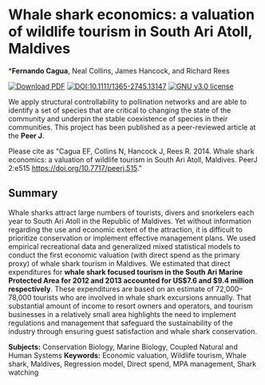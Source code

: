 # Whale shark economics: a valuation of wildlife tourism in South Ari Atoll, Maldives

*__Fernando Cagua__, Neal Collins, James Hancock, and Richard Rees

[![Download PDF](https://img.shields.io/badge/download-PDF-green.svg)](https://peerj.com/articles/515.pdf)
[![DOI:10.1111/1365-2745.13147](https://zenodo.org/badge/DOI/10.7717/peerj.515.svg)](https://doi.org/10.7717/peerj.515)
[![GNU v3.0 license](https://img.shields.io/badge/license-GNU%20v3.0-blue.svg)](https://github.com/efcaguab/whale-shark-economics/blob/a-better-workflow/LICENSE)

We apply structural controllability to pollination networks and are able to identify a set of species that are critical to changing the state of the community and underpin the stable coexistence of species in their communities. 
This project has been published as a peer-reviewed article at the **Peer J**. 

Please cite as "Cagua EF, Collins N, Hancock J, Rees R. 2014. Whale shark economics: a valuation of wildlife tourism in South Ari Atoll, Maldives. PeerJ 2:e515 https://doi.org/10.7717/peerj.515."

## Summary

Whale sharks attract large numbers of tourists, divers and snorkelers each year to South Ari Atoll in the Republic of Maldives. 
Yet without information regarding the use and economic extent of the attraction, it is difficult to prioritize conservation or implement effective management plans. 
We used empirical recreational data and generalized mixed statistical models to conduct the first economic valuation (with direct spend as the primary proxy) of whale shark tourism in Maldives. 
We estimated that direct expenditures for **whale shark focused tourism in the South Ari Marine Protected Area for 2012 and 2013 accounted for US$7.6 and $9.4 million respectively**.
These expenditures are based on an estimate of 72,000–78,000 tourists who are involved in whale shark excursions annually. 
That substantial amount of income to resort owners and operators, and tourism businesses in a relatively small area highlights the need to implement regulations and management that safeguard the sustainability of the industry through ensuring guest satisfaction and whale shark conservation.

**Subjects:** Conservation Biology, Marine Biology, Coupled Natural and Human Systems
**Keywords:** Economic valuation, Wildlife tourism, Whale shark, Maldives, Regression model, Direct spend, MPA management, Shark watching
